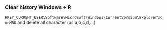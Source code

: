 ### Clear history Windows + R
`HKEY_CURRENT_USER\Software\Microsoft\Windows\CurrentVersion\Explorer\RunMRU` and delete all character (as a,b,c,d,...)
